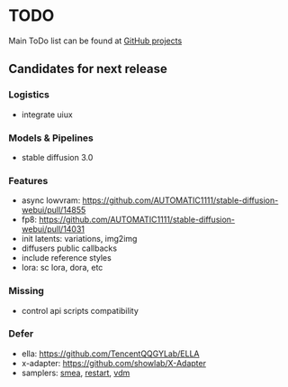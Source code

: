 # TODO

Main ToDo list can be found at [GitHub projects](https://github.com/users/vladmandic/projects)

## Candidates for next release

### Logistics

- integrate uiux

### Models & Pipelines

- stable diffusion 3.0

### Features

- async lowvram: <https://github.com/AUTOMATIC1111/stable-diffusion-webui/pull/14855>
- fp8: <https://github.com/AUTOMATIC1111/stable-diffusion-webui/pull/14031>
- init latents: variations, img2img
- diffusers public callbacks  
- include reference styles
- lora: sc lora, dora, etc

### Missing

- control api scripts compatibility

### Defer

- ella: <https://github.com/TencentQQGYLab/ELLA>
- x-adapter: <https://github.com/showlab/X-Adapter>
- samplers: [smea](https://github.com/Koishi-Star/Euler-Smea-Dyn-Sampler), [restart](https://github.com/Newbeeer/diffusion_restart_sampling), [vdm](https://github.com/huggingface/diffusers/pull/7737)
